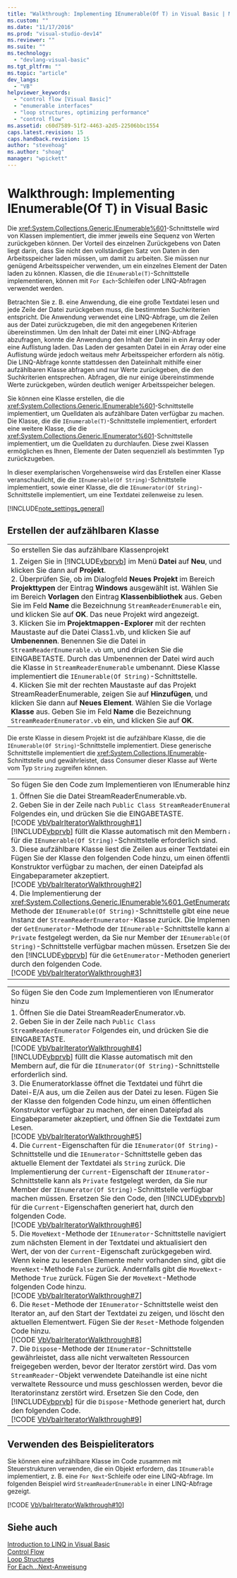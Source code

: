 ```yaml
---
title: "Walkthrough: Implementing IEnumerable(Of T) in Visual Basic | Microsoft Docs"
ms.custom: ""
ms.date: "11/17/2016"
ms.prod: "visual-studio-dev14"
ms.reviewer: ""
ms.suite: ""
ms.technology: 
  - "devlang-visual-basic"
ms.tgt_pltfrm: ""
ms.topic: "article"
dev_langs: 
  - "VB"
helpviewer_keywords: 
  - "control flow [Visual Basic]"
  - "enumerable interfaces"
  - "loop structures, optimizing performance"
  - "control flow"
ms.assetid: c60d7589-51f2-4463-a2d5-22506bbc1554
caps.latest.revision: 15
caps.handback.revision: 15
author: "stevehoag"
ms.author: "shoag"
manager: "wpickett"
---
```

# Walkthrough: Implementing IEnumerable(Of T) in Visual Basic
Die <xref:System.Collections.Generic.IEnumerable%601>\-Schnittstelle wird von Klassen implementiert, die immer jeweils eine Sequenz von Werten zurückgeben können.  Der Vorteil des einzelnen Zurückgebens von Daten liegt darin, dass Sie nicht den vollständigen Satz von Daten in den Arbeitsspeicher laden müssen, um damit zu arbeiten.  Sie müssen nur genügend Arbeitsspeicher verwenden, um ein einzelnes Element der Daten laden zu können.  Klassen, die die `IEnumerable(T)`\-Schnittstelle implementieren, können mit `For Each`\-Schleifen oder LINQ\-Abfragen verwendet werden.  
  
 Betrachten Sie z. B. eine Anwendung, die eine große Textdatei lesen und jede Zeile der Datei zurückgeben muss, die bestimmten Suchkriterien entspricht.  Die Anwendung verwendet eine LINQ\-Abfrage, um die Zeilen aus der Datei zurückzugeben, die mit den angegebenen Kriterien übereinstimmen.  Um den Inhalt der Datei mit einer LINQ\-Abfrage abzufragen, konnte die Anwendung den Inhalt der Datei in ein Array oder eine Auflistung laden.  Das Laden der gesamten Datei in ein Array oder eine Auflistung würde jedoch weitaus mehr Arbeitsspeicher erfordern als nötig.  Die LINQ\-Abfrage konnte stattdessen den Dateiinhalt mithilfe einer aufzählbaren Klasse abfragen und nur Werte zurückgeben, die den Suchkriterien entsprechen.  Abfragen, die nur einige übereinstimmende Werte zurückgeben, würden deutlich weniger Arbeitsspeicher belegen.  
  
 Sie können eine Klasse erstellen, die die <xref:System.Collections.Generic.IEnumerable%601>\-Schnittstelle implementiert, um Quelldaten als aufzählbare Daten verfügbar zu machen.  Die Klasse, die die `IEnumerable(T)`\-Schnittstelle implementiert, erfordert eine weitere Klasse, die die <xref:System.Collections.Generic.IEnumerator%601>\-Schnittstelle implementiert, um die Quelldaten zu durchlaufen.  Diese zwei Klassen ermöglichen es Ihnen, Elemente der Daten sequenziell als bestimmten Typ zurückzugeben.  
  
 In dieser exemplarischen Vorgehensweise wird das Erstellen einer Klasse veranschaulicht, die die `IEnumerable(Of String)`\-Schnittstelle implementiert, sowie einer Klasse, die die `IEnumerator(Of String)`\-Schnittstelle implementiert, um eine Textdatei zeilenweise zu lesen.  
  
 [!INCLUDE[note_settings_general](../../../../csharp/language-reference/compiler-messages/includes/note_settings_general_md.md)]  
  
## Erstellen der aufzählbaren Klasse  
  
||  
|-|  
|So erstellen Sie das aufzählbare Klassenprojekt|  
|1.  Zeigen Sie in [!INCLUDE[vbprvb](../../../../csharp/programming-guide/concepts/linq/includes/vbprvb_md.md)] im Menü **Datei** auf **Neu**, und klicken Sie dann auf **Projekt**.<br />2.  Überprüfen Sie, ob im Dialogfeld **Neues Projekt** im Bereich **Projekttypen** der Eintrag **Windows** ausgewählt ist.  Wählen Sie im Bereich **Vorlagen** den Eintrag **Klassenbibliothek** aus.  Geben Sie im Feld **Name** die Bezeichnung `StreamReaderEnumerable` ein, und klicken Sie auf **OK**.  Das neue Projekt wird angezeigt.<br />3.  Klicken Sie im **Projektmappen\-Explorer** mit der rechten Maustaste auf die Datei Class1.vb, und klicken Sie auf **Umbenennen**.  Benennen Sie die Datei in `StreamReaderEnumerable.vb` um, und drücken Sie die EINGABETASTE.  Durch das Umbenennen der Datei wird auch die Klasse in `StreamReaderEnumerable` umbenannt.  Diese Klasse implementiert die `IEnumerable(Of String)`\-Schnittstelle.<br />4.  Klicken Sie mit der rechten Maustaste auf das Projekt StreamReaderEnumerable, zeigen Sie auf **Hinzufügen**, und klicken Sie dann auf **Neues Element**.  Wählen Sie die Vorlage **Klasse** aus.  Geben Sie im Feld **Name** die Bezeichnung `StreamReaderEnumerator.vb` ein, und klicken Sie auf **OK**.|  
  
 Die erste Klasse in diesem Projekt ist die aufzählbare Klasse, die die `IEnumerable(Of String)`\-Schnittstelle implementiert.  Diese generische Schnittstelle implementiert die <xref:System.Collections.IEnumerable>\-Schnittstelle und gewährleistet, dass Consumer dieser Klasse auf Werte vom Typ `String` zugreifen können.  
  
||  
|-|  
|So fügen Sie den Code zum Implementieren von IEnumerable hinzu|  
|1.  Öffnen Sie die Datei StreamReaderEnumerable.vb.<br />2.  Geben Sie in der Zeile nach `Public Class StreamReaderEnumerable` Folgendes ein, und drücken Sie die EINGABETASTE.<br />     [!CODE [VbVbalrIteratorWalkthrough#1](../CodeSnippet/VS_Snippets_VBCSharp/VbVbalrIteratorWalkthrough#1)]<br />     [!INCLUDE[vbprvb](../../../../csharp/programming-guide/concepts/linq/includes/vbprvb_md.md)] füllt die Klasse automatisch mit den Membern auf, die für die `IEnumerable(Of String)`\-Schnittstelle erforderlich sind.<br />3.  Diese aufzählbare Klasse liest die Zeilen aus einer Textdatei einzeln.  Fügen Sie der Klasse den folgenden Code hinzu, um einen öffentlichen Konstruktor verfügbar zu machen, der einen Dateipfad als Eingabeparameter akzeptiert.<br />     [!CODE [VbVbalrIteratorWalkthrough#2](../CodeSnippet/VS_Snippets_VBCSharp/VbVbalrIteratorWalkthrough#2)]<br />4.  Die Implementierung der <xref:System.Collections.Generic.IEnumerable%601.GetEnumerator%2A>\-Methode der `IEnumerable(Of String)`\-Schnittstelle gibt eine neue Instanz der `StreamReaderEnumerator`\-Klasse zurück.  Die Implementierung der `GetEnumerator`\-Methode der `IEnumerable`\-Schnittstelle kann als `Private` festgelegt werden, da Sie nur Member der `IEnumerable(Of String)`\-Schnittstelle verfügbar machen müssen.  Ersetzen Sie den Code, den [!INCLUDE[vbprvb](../../../../csharp/programming-guide/concepts/linq/includes/vbprvb_md.md)] für die `GetEnumerator`\-Methoden generiert hat, durch den folgenden Code.<br />     [!CODE [VbVbalrIteratorWalkthrough#3](../CodeSnippet/VS_Snippets_VBCSharp/VbVbalrIteratorWalkthrough#3)]|  
  
||  
|-|  
|So fügen Sie den Code zum Implementieren von IEnumerator hinzu|  
|1.  Öffnen Sie die Datei StreamReaderEnumerator.vb.<br />2.  Geben Sie in der Zeile nach `Public Class StreamReaderEnumerator` Folgendes ein, und drücken Sie die EINGABETASTE.<br />     [!CODE [VbVbalrIteratorWalkthrough#4](../CodeSnippet/VS_Snippets_VBCSharp/VbVbalrIteratorWalkthrough#4)]<br />     [!INCLUDE[vbprvb](../../../../csharp/programming-guide/concepts/linq/includes/vbprvb_md.md)] füllt die Klasse automatisch mit den Membern auf, die für die `IEnumerator(Of String)`\-Schnittstelle erforderlich sind.<br />3.  Die Enumeratorklasse öffnet die Textdatei und führt die Datei\-E\/A aus, um die Zeilen aus der Datei zu lesen.  Fügen Sie der Klasse den folgenden Code hinzu, um einen öffentlichen Konstruktor verfügbar zu machen, der einen Dateipfad als Eingabeparameter akzeptiert, und öffnen Sie die Textdatei zum Lesen.<br />     [!CODE [VbVbalrIteratorWalkthrough#5](../CodeSnippet/VS_Snippets_VBCSharp/VbVbalrIteratorWalkthrough#5)]<br />4.  Die `Current`\-Eigenschaften für die `IEnumerator(Of String)`\-Schnittstelle und die `IEnumerator`\-Schnittstelle geben das aktuelle Element der Textdatei als `String` zurück.  Die Implementierung der `Current`\-Eigenschaft der `IEnumerator`\-Schnittstelle kann als `Private` festgelegt werden, da Sie nur Member der `IEnumerator(Of String)`\-Schnittstelle verfügbar machen müssen.  Ersetzen Sie den Code, den [!INCLUDE[vbprvb](../../../../csharp/programming-guide/concepts/linq/includes/vbprvb_md.md)] für die `Current`\-Eigenschaften generiert hat, durch den folgenden Code.<br />     [!CODE [VbVbalrIteratorWalkthrough#6](../CodeSnippet/VS_Snippets_VBCSharp/VbVbalrIteratorWalkthrough#6)]<br />5.  Die `MoveNext`\-Methode der `IEnumerator`\-Schnittstelle navigiert zum nächsten Element in der Textdatei und aktualisiert den Wert, der von der `Current`\-Eigenschaft zurückgegeben wird.  Wenn keine zu lesenden Elemente mehr vorhanden sind, gibt die `MoveNext`\-Methode `False` zurück. Andernfalls gibt die `MoveNext`\-Methode `True` zurück.  Fügen Sie der `MoveNext`\-Methode folgenden Code hinzu.<br />     [!CODE [VbVbalrIteratorWalkthrough#7](../CodeSnippet/VS_Snippets_VBCSharp/VbVbalrIteratorWalkthrough#7)]<br />6.  Die `Reset`\-Methode der `IEnumerator`\-Schnittstelle weist den Iterator an, auf den Start der Textdatei zu zeigen, und löscht den aktuellen Elementwert.  Fügen Sie der `Reset`\-Methode folgenden Code hinzu.<br />     [!CODE [VbVbalrIteratorWalkthrough#8](../CodeSnippet/VS_Snippets_VBCSharp/VbVbalrIteratorWalkthrough#8)]<br />7.  Die `Dispose`\-Methode der `IEnumerator`\-Schnittstelle gewährleistet, dass alle nicht verwalteten Ressourcen freigegeben werden, bevor der Iterator zerstört wird.  Das vom `StreamReader`\-Objekt verwendete Dateihandle ist eine nicht verwaltete Ressource und muss geschlossen werden, bevor die Iteratorinstanz zerstört wird.  Ersetzen Sie den Code, den [!INCLUDE[vbprvb](../../../../csharp/programming-guide/concepts/linq/includes/vbprvb_md.md)] für die `Dispose`\-Methode generiert hat, durch den folgenden Code.<br />     [!CODE [VbVbalrIteratorWalkthrough#9](../CodeSnippet/VS_Snippets_VBCSharp/VbVbalrIteratorWalkthrough#9)]|  
  
## Verwenden des Beispieliterators  
 Sie können eine aufzählbare Klasse im Code zusammen mit Steuerstrukturen verwenden, die ein Objekt erfordern, das `IEnumerable` implementiert, z. B. eine `For Next`\-Schleife oder eine LINQ\-Abfrage.  Im folgenden Beispiel wird `StreamReaderEnumerable` in einer LINQ\-Abfrage gezeigt.  
  
 [!CODE [VbVbalrIteratorWalkthrough#10](../CodeSnippet/VS_Snippets_VBCSharp/VbVbalrIteratorWalkthrough#10)]  
  
## Siehe auch  
 [Introduction to LINQ in Visual Basic](../../../../visual-basic/programming-guide/language-features/linq/introduction-to-linq.md)   
 [Control Flow](../../../../visual-basic/programming-guide/language-features/control-flow/index.md)   
 [Loop Structures](../../../../visual-basic/programming-guide/language-features/control-flow/loop-structures.md)   
 [For Each...Next\-Anweisung](../../../../visual-basic/language-reference/statements/for-each-next-statement.md)